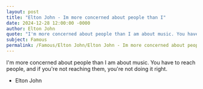 ```yaml
---
layout: post
title: "Elton John - Im more concerned about people than I"
date: 2024-12-28 12:00:00 -0000
author: Elton John
quote: "I'm more concerned about people than I am about music. You have to reach people, and if you're not reaching them, you're not doing it right."
subject: Famous
permalink: /Famous/Elton John/Elton John - Im more concerned about people than I
---
```


I'm more concerned about people than I am about music. You have to reach people, and if you're not reaching them, you're not doing it right.

- Elton John
